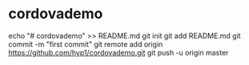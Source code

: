 # cordovademo

echo "# cordovademo" >> README.md
git init
git add README.md
git commit -m "first commit"
git remote add origin https://github.com/hyp1/cordovademo.git
git push -u origin master

